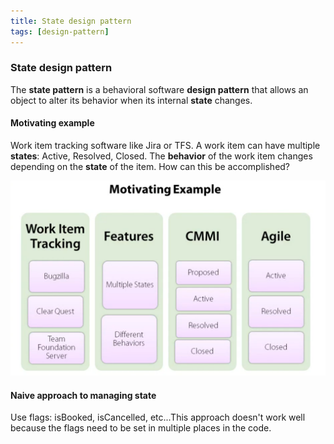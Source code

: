 ```yaml
---
title: State design pattern
tags: [design-pattern]
---
```


### State design pattern

The **state pattern** is a behavioral software **design pattern** that allows an object to alter its behavior when its internal **state** changes.

#### Motivating example
Work item tracking software like Jira or TFS.  A work item can have multiple **states**: Active, Resolved, Closed. The **behavior** of the work item changes depending on the **state** of the item. How can this be accomplished?

![motivating example](/assets/img/state-design-pattern-motivating-example.png)

#### Naive approach to managing state
 Use flags: isBooked, isCancelled, etc...This approach doesn't work well because the flags need to be set in multiple places in the code.  
